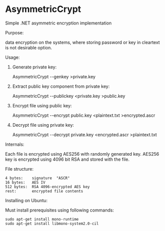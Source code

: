 AsymmetricCrypt
===============

Simple .NET asymmetric encryption implementation

Purpose:

data encryption on the systems, where storing password or key in cleartext is not desirable option.


Usage:

1. Generate private key:

    AsymmetricCrypt --genkey >private.key

2. Extract public key component from private key:

    AsymmetricCrypt --publickey <private.key >public.key

3. Encrypt file using public key:   

    AsymmetricCrypt --encrypt public.key <plaintext.txt >encrypted.ascr
   
4. Decrypt file using private key:

    AsymmetricCrypt --decrypt private.key <encrypted.ascr >plaintext.txt


Internals:

Each file is encrypted using AES256 with randomly generated key. AES256 key is encrypted using 4096
bit RSA and stored with the file.

File structure:

    4 bytes:    signature  "ASCR"
    16 bytes:   AES IV
    512 bytes:  RSA 4096-encrypted AES key
    rest:       encrypted file contents


Installing on Ubuntu:

Must install prerequisites using following commands:

    sudo apt-get install mono-runtime
	sudo apt-get install libmono-system2.0-cil 
